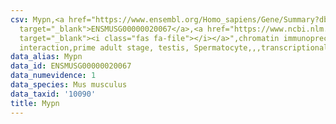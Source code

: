 ```yaml
---
csv: Mypn,<a href="https://www.ensembl.org/Homo_sapiens/Gene/Summary?db=core;g=ENSMUSG00000020067"
  target="_blank">ENSMUSG00000020067</a>,<a href="https://www.ncbi.nlm.nih.gov/pubmed/25450459"
  target="_blank"><i class="fas fa-file"></i></a>",chromatin immunoprecipitation assay,direct
  interaction,prime adult stage, testis, Spermatocyte,,,transcriptional regulation,
data_alias: Mypn
data_id: ENSMUSG00000020067
data_numevidence: 1
data_species: Mus musculus
data_taxid: '10090'
title: Mypn
---
```

